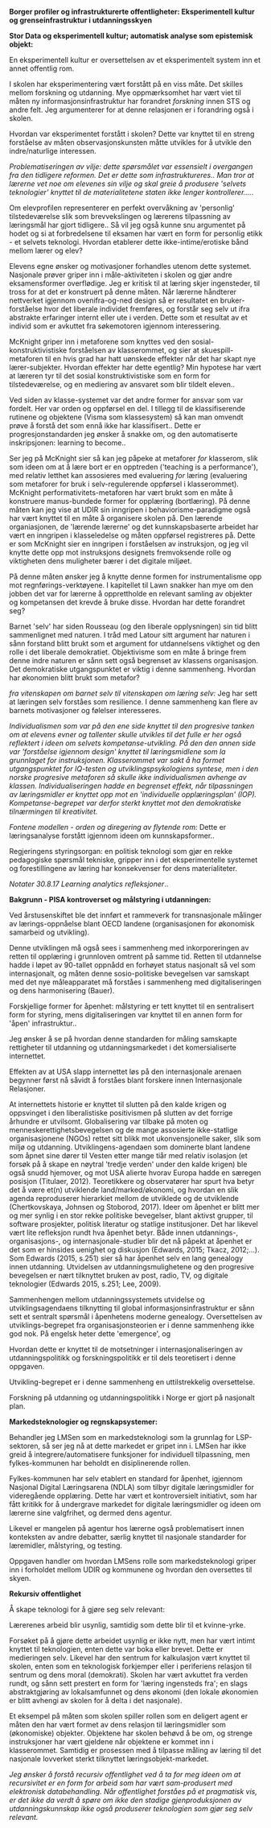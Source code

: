 

**Borger profiler og infrastrukturerte offentligheter: Eksperimentell kultur og grenseinfrastruktur i utdanningsskyen**


**Stor Data og eksperimentell kultur; automatisk analyse som epistemisk objekt:**

En eksperimentell kultur er oversettelsen av et eksperimentelt system inn et annet offentlig rom. 

I skolen har eksperimentering vært forstått på en viss måte. Det skilles mellom forskning og utdanning. Mye oppmærksomhet har vært viet til måten ny informasjonsinfrastruktur har forandret *forskning* innen STS og andre felt. Jeg argumenterer for at denne relasjonen er i forandring også i skolen.

Hvordan var eksperimentet forstått i skolen? Dette var knyttet til en streng forståelse av måten observasjonskunsten måtte utvikles for å utvikle den indre/naturlige interessen. 

*Problematiseringen av vilje: dette spørsmålet var essensielt i overgangen fra den tidligere reformen. Det er dette som infrastruktureres.. Man tror at lærerne vet noe om elevenes sin vilje og skal greie å produsere 'selvets teknologier' knyttet til de materialitetene staten ikke lenger kontrollerer.....*

Om elevprofilen representerer en perfekt overvåkning av 'personlig' tilstedeværelse slik som brevvekslingen og lærerens tilpassning av læringsmål har gjort tidligere.. Så vil jeg også kunne snu argumentet på hodet og si at forbredelsene til eksamen har vært en form for personlig etikk - et selvets teknologi. Hvordan etablerer dette ikke-intime/erotiske bånd mellom lærer og elev? 

Elevens egne ønsker og motivasjoner forhandles utenom dette systemet. Nasjonale prøver griper inn i måle-aktiviteten i skolen og gjør andre eksamensformer overflødige. Jeg er kritisk til at læring skjer ingensteder, til tross for at det er konstruert på denne måten. Når lærerne håndterer nettverket igjennom ovenifra-og-ned design så er resultatet en bruker-forståelse hvor det liberale individet fremføres, og forstår seg selv ut ifra abstrakte erfaringer internt eller ute i verden. Dette som et resultat av et individ som er avkuttet fra søkemotoren igjennom interessering.

McKnight griper inn i metaforene som knyttes ved den sosial-konstruktivistiske forståelsen av klasserommet, og sier at skuespill-metaforen til en hvis grad har hatt uønskede effekter når det har skapt nye lærer-subjekter. Hvordan effekter har dette egentlig? Min hypotese har vært at læreren tyr til det sosial konstruktivistiske som en form for tilstedeværelse, og en mediering av ansvaret som blir tildelt eleven..

Ved siden av klasse-systemet var det andre former for ansvar som var fordelt. Her var orden og oppførsel en del. I tillegg til de klassifiserende rutinene og objektene (Visma som klassesystem) så kan man omvendt prøve å forstå det som ennå ikke har klassifisert.. Dette er progresjonstandarden jeg ønsker å snakke om, og den automatiserte inskripsjonen: learning to become..

Ser jeg på McKnight sier så kan jeg påpeke at metaforer *for* klasserom, slik som ideen om at å lære bort er en opptreden ('teaching is a performance'), med relativ letthet kan assosieres med evaluering *for* læring (evaluering som metaforer for bruk i selv-regulerende oppførsel i klasserommet). McKnight performativitets-metaforen har vært brukt som en måte å konstruere manus-bundede former for opplæring (bortlæring). På denne måten kan jeg vise at UDIR sin inngripen i behaviorisme-paradigme også har vært knyttet til en måte å organisere skolen på. Den lærende organiasjonen, de 'lærende lærerne' og det kunnskapsbaserte arbeidet har vært en inngripen i klasseledelse og måten oppførsel registreres på. Dette er som McKnight sier en inngripen i forståelsen av instruksjon, og jeg vil knytte dette opp mot instruksjons designets fremvoksende rolle og viktigheten dens muligheter bærer i det digitale miljøet. 

På denne måten ønsker jeg å knytte denne formen for instrumentalisme opp mot regnførings-verktøyene. I kapitellet til Lawn snakker han mye om den jobben det var for lærerne å opprettholde en relevant samling av objekter og kompetansen det krevde å bruke disse. Hvordan har dette forandret seg?

Barnet 'selv' har siden Rousseau (og den liberale opplysningen) sin tid blitt sammenlignet med naturen. I tråd med Latour sitt argument har naturen i sånn forstand blitt brukt som et argument for utdannelsens viktighet og den rolle i det liberale demokratiet. Objektivisme som en måte å bringe frem denne indre naturen er sånn sett også begrenset av klassens organisasjon. Det demokratiske utgangspunktet er viktig i denne sammenheng. Hvordan har økonomien blitt brukt som metafor? 

*fra vitenskapen om barnet selv til vitenskapen om læring selv:* Jeg har sett at læringen selv forståes som resilience. I denne sammenheng kan flere av barnets motivasjoner og følelser interesseres. 


*Individualismen som var på den ene side knyttet til den progresive tanken om at elevens evner og tallenter skulle utvikles til det fulle er her også reflektert i ideen om selvets kompetanse-utvikling. På den den annen side var 'forståelse igjennom design' knyttet til læringsmidlene som la grunnlaget for instruksjonen. Klasserommet var sakt å ha formet utgangspunktet for IQ-testen og utviklingspsykologiens syntese, men i den norske progresive metaforen så skulle ikke individualismen avhenge av klassen. Individualiseringen hadde en begrenset effekt, når tilpassningen av læringsmidler er knyttet opp mot en 'individuelle opplæringsplan' (IOP). Kompetanse-begrepet var derfor sterkt knyttet mot den demokratiske tilnærmingen til kreativitet.*




*Fontene modellen - orden og diregering av flytende rom:*
Dette er læringsanalyse forstått igjennom ideen om kunnskapsformer..

Regjeringens styringsorgan: en politisk teknologi som gjør en rekke pedagogiske spørsmål tekniske, gripper inn i det eksperimentelle systemet og forestillingene av læring har konsekvenser for dens materialiteter. 




*Notater 30.8.17 Learning analytics refleksjoner*..








**Bakgrunn - PISA kontroverset og målstyring i utdanningen:** 

Ved årstusenskiftet ble det innført et rammeverk for transnasjonale målinger av lærings-oppnåelse blant OECD landene (organisasjonen for økonomisk samarbeid og utvikling). 

Denne utviklingen må også sees i sammenheng med inkorporeringen av retten til opplæring i grunnloven omtrent på samme tid. Retten til utdannelse hadde i løpet av 90-tallet oppnådd en forhøyet status nasjonalt så vel som internasjonalt, og måten denne sosio-politiske bevegelsen var samskapt med det nye måleapparatet må forståes i sammenheng med digitaliseringen og dens harmonisering (Bauer).

Forskjellige former for åpenhet: målstyring er tett knyttet til en sentralisert form for styring, mens digitaliseringen var knyttet til en annen form for 'åpen' infrastruktur..


Jeg ønsker å se på hvordan denne standarden for måling samskapte rettigheter til utdanning og utdanningsmarkedet i det komersialiserte internettet. 


Effekten av at USA slapp internettet løs på den internasjonale arenaen begynner først nå såvidt å forståes blant forskere innen Internasjonale Relasjoner. 

At internettets historie er knyttet til slutten på den kalde krigen og oppsvinget i den liberalistiske positivismen på slutten av det forrige århundre er utvilsomt. Globalisering var tilbake på moten og menneskerettighetsbevegelsen og de mange assosierte ikke-statlige organisasjonene (NGOs) rettet sitt blikk mot ukonvensjonelle saker, slik som miljø og utdanning. Utviklingens-agendaen som dominerte blant landene som åpnet sine dører til Vesten etter mange tiår med relativ isolasjon (et forsøk på å skape en nøytral 'tredje verden' under den kalde krigen) ble også snudd hjemover, og mot USA alierte hvorav Europa hadde en særegen posisjon (Titulaer, 2012). Teoretikkere og observatører har spurt hva betyr det å være et(n) utviklende land/marked/økonomi, og hvordan en slik agenda reproduserer hierarkiet mellom de utviklede og de utviklende (Chertkovskaya, Johnsen og Stoborod, 2017). Ideer om åpenhet er blitt mer og mer synlig i en stor rekke politiske bevegelser, blant aktivst grupper, til software prosjekter, politisk literatur og statlige institusjoner. Det har likevel vært lite refleksjon rundt hva åpenhet betyr. Både innen utdannings-, organisasjons-, og internasjonale-studier blir det nå påpekt at åpenhet er det som er hinsides uenighet og diskusjon (Edwards, 2015; Tkacz, 2012;...). Som Edwards (2015, s.251) sier så har åpenhet selv en lang genealogy innen utdanning. Utvidelsen av utdanningsmulighetene og den progresive bevegelsen er nært tilknyttet bruken av post, radio, TV, og digitale teknologier (Edwards 2015, s.251; Lee, 2009). 

Sammenhengen mellom utdanningssystemets utvidelse og utviklingsagendaens tilknytting til global informasjonsinfrastruktur er sånn sett et sentralt spørsmål i åpenhetens moderne genealogy. Oversettelsen av utviklings-begrepet fra organisasjonsteorien er i denne sammenheng ikke god nok. På engelsk heter dette 'emergence', og 



Hvordan dette er knyttet til de motsetninger i internasjonaliseringen av utdanningspolitikk og forskningspolitikk er til dels teoretisert i denne oppgaven. 

Utvikling-begrepet er i denne sammenheng en uttilstrekkelig oversettelse. 



Forskning på utdanning og utdanningspolitikk i Norge er gjort på nasjonalt plan.






**Markedsteknologier og regnskapsystemer:**

Behandler jeg LMSen som en markedsteknologi som la grunnlag for LSP-sektoren, så ser jeg nå at dette markedet er gripet inn i. LMSen har ikke greid å integrere/automatisere funksjoner for individuell tilpassning, men fylkes-kommunen har beholdt en disiplinerende rollen. 

Fylkes-kommunen har selv etablert en standard for åpenhet, igjennom Nasjonal Digital Læringsarena (NDLA) som tilbyr digitale læringsmidler for videregående opplæring. Dette har vært et kontroversielt initiativt, som har fått kritikk for å undergrave markedet for digitale læringsmidler og ideen om lærerne sine valgfrihet, og dermed dens agentur. 

Likevel er mangelen på agentur hos lærerne også problematisert innen konteksten av andre debatter, særlig knyttet til nasjonale standarder for læremidler, målstyring, og testing.

Oppgaven handler om hvordan LMSens rolle som markedsteknologi griper inn i forholdet mellom UDIR og kommunene og hvordan den oversettes til skyen. 







**Rekursiv offentlighet**

Å skape teknologi for å gjøre seg selv relevant: 

Lærerenes arbeid blir usynlig, samtidig som dette blir til et kvinne-yrke. 

Forsøket på å gjøre dette arbeidet usynlig er ikke nytt, men har vært intimt knyttet til teknologien, enten dette var boka eller brevet. Dette er medieringen selv. Likevel har den sentrum for kalkulasjon vært knyttet til skolen, enten som en teknologisk forkjemper eller i periferiens relasjon til sentrum og dens moral (demokrati). Skolen har vært avkuttet fra verden rundt, og sånn sett prestert en form for 'læring ingensteds fra'; en slags abstraktgjøring av lokalsamfunnet og dens økonomi (den lokale økonomien er blitt avhengi av skolen for å delta i det nasjonale). 

Et eksempel på måten som skolen spiller rollen som en deligert agent er måten den har vært formet av dens relasjon til læringsmidler som (økonomiske) objekter. Objektene har skolen behøvd å be om, og strenge instruksjoner har vært gjeldene når objektene er kommet inn i klasserommet. Samtidig er prosessen med å tilpasse måling av læring til det nasjonale lovverket sterkt tilknyttet læringsobjekt-markedet. 


*Jeg ønsker å forstå recursiv offentlighet ved å ta for meg ideen om at recursivitet er en form for arbeid som har vært sam-produsert med elektronisk databehandling. Når offentlighet forståes på et pragmatisk vis, er det ikke da verdt å spøre om ikke den stadige gjenproduksjonen av utdanningskunnskap ikke også produserer teknologien som gjør seg selv relevant.*





